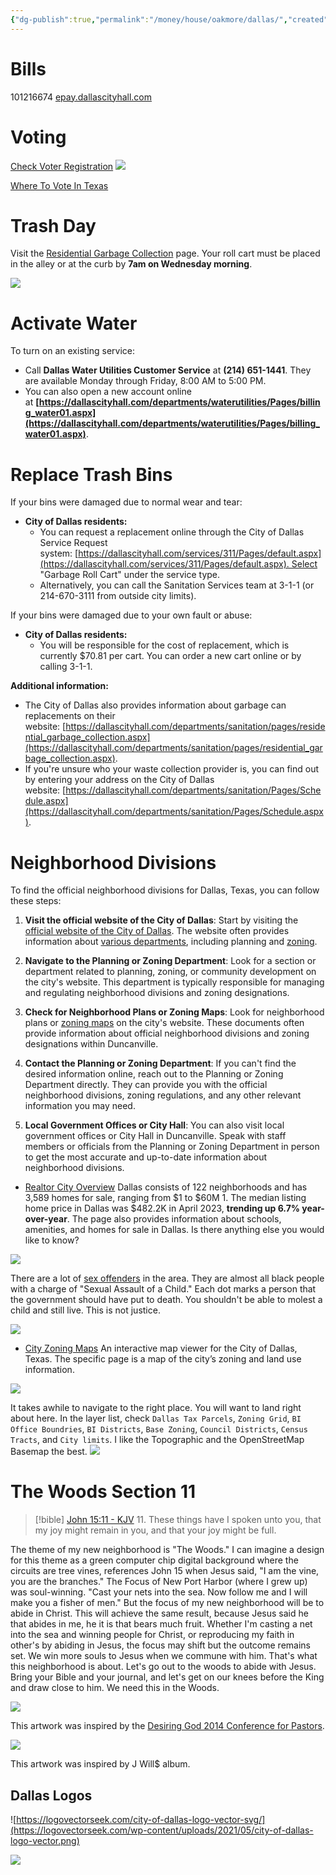 ```yaml
---
{"dg-publish":true,"permalink":"/money/house/oakmore/dallas/","created":"Jun 24, 2023, 11:36 PM"}
---
```


# Bills

101216674
[epay.dallascityhall.com](https://epay.dallascityhall.com/bdisu/public/frameset_top_html.jsp)

# Voting

[Check Voter Registration](https://www.nass.org/can-i-vote/find-your-polling-place) 
![](https://i.imgur.com/zMqOSCW.png)

[Where To Vote In Texas](https://www.votetexas.gov/mobile/voting/voting-in-person.htm)
# Trash Day

Visit the [Residential Garbage Collection](https://dallascityhall.com/departments/sanitation/pages/residential_garbage_collection.aspx) page. Your roll cart must be placed in the alley or at the curb by **7am on Wednesday morning**.

![](https://i.imgur.com/hmYEwJ8.png)

# Activate Water

To turn on an existing service:

- Call **Dallas Water Utilities Customer Service** at **(214) 651-1441**. They are available Monday through Friday, 8:00 AM to 5:00 PM.
- You can also open a new account online at **[https://dallascityhall.com/departments/waterutilities/Pages/billing_water01.aspx](https://dallascityhall.com/departments/waterutilities/Pages/billing_water01.aspx)**.

# Replace Trash Bins

If your bins were damaged due to normal wear and tear:

- **City of Dallas residents:**
    - You can request a replacement online through the City of Dallas Service Request system: [https://dallascityhall.com/services/311/Pages/default.aspx](https://dallascityhall.com/services/311/Pages/default.aspx). Select "Garbage Roll Cart" under the service type.
    - Alternatively, you can call the Sanitation Services team at 3-1-1 (or 214-670-3111 from outside city limits).   

If your bins were damaged due to your own fault or abuse:

- **City of Dallas residents:**
    - You will be responsible for the cost of replacement, which is currently $70.81 per cart. You can order a new cart online or by calling 3-1-1. 

**Additional information:**

- The City of Dallas also provides information about garbage can replacements on their website: [https://dallascityhall.com/departments/sanitation/pages/residential_garbage_collection.aspx](https://dallascityhall.com/departments/sanitation/pages/residential_garbage_collection.aspx).
- If you're unsure who your waste collection provider is, you can find out by entering your address on the City of Dallas website: [https://dallascityhall.com/departments/sanitation/Pages/Schedule.aspx](https://dallascityhall.com/departments/sanitation/Pages/Schedule.aspx).

# Neighborhood Divisions

To find the official neighborhood divisions for Dallas, Texas, you can follow these steps:

1. **Visit the official website of the City of Dallas**: Start by visiting the [official website of the City of Dallas](https://dallascityhall.com/Pages/default.aspx). The website often provides information about [various departments](https://dallascityhall.com/departments/Pages/default.aspx), including planning and [zoning](https://dallascityhall.com/departments/sustainabledevelopment/Pages/default.aspx).
    
2. **Navigate to the Planning or Zoning Department**: Look for a section or department related to planning, zoning, or community development on the city's website. This department is typically responsible for managing and regulating neighborhood divisions and zoning designations.
    
3. **Check for Neighborhood Plans or Zoning Maps**: Look for neighborhood plans or [zoning maps](https://dallascityhall.com/departments/sustainabledevelopment/Pages/zoning_maps.aspx) on the city's website. These documents often provide information about official neighborhood divisions and zoning designations within Duncanville.
    
4. **Contact the Planning or Zoning Department**: If you can't find the desired information online, reach out to the Planning or Zoning Department directly. They can provide you with the official neighborhood divisions, zoning regulations, and any other relevant information you may need.
    
5. **Local Government Offices or City Hall**: You can also visit local government offices or City Hall in Duncanville. Speak with staff members or officials from the Planning or Zoning Department in person to get the most accurate and up-to-date information about neighborhood divisions.

- [Realtor City Overview](https://www.realtor.com/realestateandhomes-search/Dallas_TX/overview)
	Dallas consists of 122 neighborhoods and has 3,589 homes for sale, ranging from $1 to $60M 1. The median listing home price in Dallas was $482.2K in April 2023, **trending up 6.7% year-over-year**. The page also provides information about schools, amenities, and homes for sale in Dallas. Is there anything else you would like to know?

![](https://i.imgur.com/YELvrfL.png)


There are a lot of [sex offenders](https://www.propertyiq.com/tx/dallas/oakmore-drive/75249-piq4240195) in the area. They are almost all black people with a charge of "Sexual Assault of a Child." Each dot marks a person that the government should have put to death. You shouldn't be able to molest a child and still live. This is not justice.

![](https://i.imgur.com/HaSCmok.png)

- [City Zoning Maps](https://developmentweb.dallascityhall.com/publiczoningweb/)
	An interactive map viewer for the City of Dallas, Texas. The specific page is a map of the city’s zoning and land use information.

![](https://i.imgur.com/tsCicI8.png)


It takes awhile to navigate to the right place. You will want to land right about here. In the layer list, check `Dallas Tax Parcels`, `Zoning Grid`, `BI Office Boundries`, `BI Districts`, `Base Zoning`, `Council Districts`, `Census Tracts`, and `City limits`. I like the Topographic and the OpenStreetMap Basemap the best.
![](https://i.imgur.com/4WcU0EC.png)

# The Woods Section 11

> [!bible] [John 15:11 - KJV](https://bible-api.com/John+15:11?translation=kjv)
> 11. These things have I spoken unto you, that my joy might remain in you, and that your joy might be full.

The theme of my new neighborhood is "The Woods." I can imagine a design for this theme as a green computer chip digital background where the circuits are tree vines, references John 15 when Jesus said, "I am the vine, you are the branches." The Focus of New Port Harbor (where I grew up) was soul-winning. "Cast your nets into the sea. Now follow me and I will make you a fisher of men." But the focus of my new neighborhood will be to abide in Christ. This will achieve the same result, because Jesus said he that abides in me, he it is that bears much fruit. Whether I'm casting a net into the sea and winning people for Christ, or reproducing my faith in other's by abiding in Jesus, the focus may shift but the outcome remains set. We win more souls to Jesus when we commune with him. That's what this neighborhood is about. Let's go out to the woods to abide with Jesus. Bring your Bible and your journal, and let's get on our knees before the King and draw close to him. We need this in the Woods.

![](https://i.imgur.com/pcCsHeN.png)

This artwork was inspired by the [Desiring God 2014 Conference for Pastors](https://www.desiringgod.org/messages/glorifying-god-by-bearing-fruit-in-union-with-christ).

![](https://i.imgur.com/qGD7sd6.jpg)

This artwork was inspired by J Will$ album.

## Dallas Logos

![https://logovectorseek.com/city-of-dallas-logo-vector-svg/](https://logovectorseek.com/wp-content/uploads/2021/05/city-of-dallas-logo-vector.png)

![](https://i.etsystatic.com/43256338/r/il/de34ca/4960819630/il_1588xN.4960819630_3ixh.jpg)